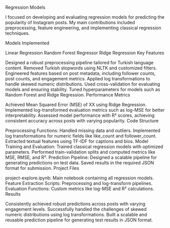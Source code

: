 Regression Models

I focused on developing and evaluating regression models for predicting the popularity of Instagram posts. My main contributions included preprocessing, feature engineering, and implementing classical regression techniques.

Models Implemented

Linear Regression
Random Forest Regressor
Ridge Regression
Key Features

Designed a robust preprocessing pipeline tailored for Turkish language content.
Removed Turkish stopwords using NLTK and customized filters.
Engineered features based on post metadata, including follower counts, post counts, and engagement metrics.
Applied log transformations to handle skewed numeric distributions.
Used cross-validation for evaluating models and ensuring stability.
Tuned hyperparameters for models such as Random Forest and Ridge Regression.
Performance Metrics

Achieved Mean Squared Error (MSE) of XX using Ridge Regression.
Implemented log-transformed evaluation metrics such as log-MSE for better interpretability.
Assessed model performance with R² scores, achieving consistent accuracy across posts with varying popularity.
Code Structure

Preprocessing Functions:
Handled missing data and outliers.
Implemented log transformations for numeric fields like like_count and follower_count.
Extracted textual features using TF-IDF for captions and bios.
Model Training and Evaluation:
Trained classical regression models with optimized parameters.
Performed train-validation splits and computed metrics like MSE, RMSE, and R².
Prediction Pipeline:
Designed a scalable pipeline for generating predictions on test data.
Saved results in the required JSON format for submission. Project Files

project-explore.ipynb: Main notebook containing all regression models.
Feature Extraction Scripts: Preprocessing and log-transform pipelines.
Evaluation Functions: Custom metrics like log-MSE and R² calculations.
Results

Consistently achieved robust predictions across posts with varying engagement levels.
Successfully handled the challenges of skewed numeric distributions using log transformations.
Built a scalable and reusable prediction pipeline for generating test results in JSON format.
